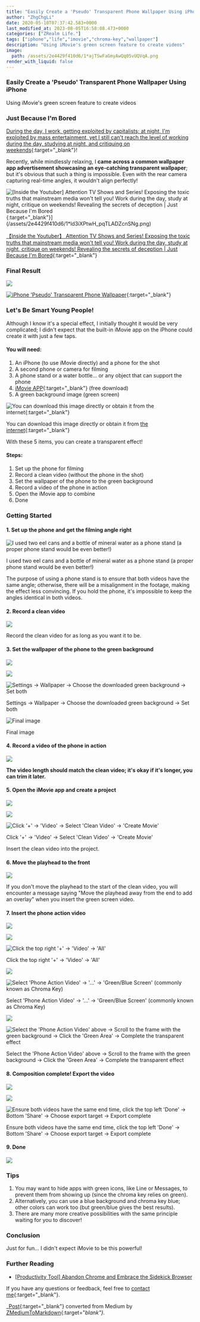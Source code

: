 ```yaml
---
title: "Easily Create a 'Pseudo' Transparent Phone Wallpaper Using iPhone"
author: "ZhgChgLi"
date: 2020-05-10T07:37:42.583+0000
last_modified_at: 2023-08-05T16:58:08.473+0000
categories: ["ZRealm Life."]
tags: ["iphone","life","imovie","chroma-key","wallpaper"]
description: "Using iMovie's green screen feature to create videos"
image:
  path: /assets/2e4429f410d6/1*ajTSwFaGmyAwQq05vUQVqA.png
render_with_liquid: false
---
```


### Easily Create a 'Pseudo' Transparent Phone Wallpaper Using iPhone

Using iMovie's green screen feature to create videos

### Just Because I'm Bored

[During the day, I work, getting exploited by capitalists; at night, I'm exploited by mass entertainment, yet I still can't reach the level of working during the day, studying at night, and critiquing on weekends](https://www.youtube.com/watch?v=0_dVHQBx-4k){:target="_blank"}!

Recently, while mindlessly relaxing, I **came across a common wallpaper app advertisement showcasing an eye-catching transparent wallpaper**; but it's obvious that such a thing is impossible. Even with the rear camera capturing real-time angles, it wouldn't align perfectly!

![[Inside the Youtuber] Attention TV Shows and Series! Exposing the toxic truths that mainstream media won't tell you! Work during the day, study at night, critique on weekends! Revealing the secrets of deception | Just Because I'm Bored](https://www.youtube.com/watch?v=0_dVHQBx-4k){:target="_blank"}](/assets/2e4429f410d6/1*ld3iXPtwH_pqTLADZcnSNg.png)

[【Inside the Youtuber】 Attention TV Shows and Series! Exposing the toxic truths that mainstream media won't tell you! Work during the day, study at night, critique on weekends! Revealing the secrets of deception | Just Because I'm Bored](https://www.youtube.com/watch?v=0_dVHQBx-4k){:target="_blank"}
### Final Result

![](/assets/2e4429f410d6/1*ajTSwFaGmyAwQq05vUQVqA.png)

[![iPhone 'Pseudo' Transparent Phone Wallpaper](/assets/2e4429f410d6/1cac_hqdefault.jpg "iPhone 'Pseudo' Transparent Phone Wallpaper")](https://www.youtube.com/watch?v=J_uFAQEHxDM){:target="_blank"}

### Let's Be Smart Young People!

Although I know it's a special effect, I initially thought it would be very complicated; I didn't expect that the built-in iMovie app on the iPhone could create it with just a few taps.
#### **You will need:**
1. An iPhone (to use iMovie directly) and a phone for the shot
2. A second phone or camera for filming
3. A phone stand or a water bottle… or any object that can support the phone
4. [iMovie APP](https://apps.apple.com/tw/app/imovie/id377298193){:target="_blank"} (free download)
5. A green background image (green screen)

![You can download this image directly or obtain it from [the internet](https://www.google.com/search?q=green+screen&tbm=isch&ved=2ahUKEwiWl7yC16jpAhXAx4sBHWVACioQ2-cCegQIABAA&oq=green+screen&gs_lcp=CgNpbWcQAzIECCMQJzIECCMQJzICCAAyAggAMgIIADICCAAyAggAMgIIADICCAAyAggAULXwGli18BpgxPQaaABwAHgAgAE4iAE4kgEBMZgBAKABAaoBC2d3cy13aXotaW1n&sclient=img&ei=u6C3XtbNBsCPr7wP5YCp0AI&bih=945&biw=1920){:target="_blank"}](/assets/2e4429f410d6/1*nsCFd5nwtAIYr0qc8QlzUg.jpeg)

You can download this image directly or obtain it from [the internet](https://www.google.com/search?q=green+screen&tbm=isch&ved=2ahUKEwiWl7yC16jpAhXAx4sBHWVACioQ2-cCegQIABAA&oq=green+screen&gs_lcp=CgNpbWcQAzIECCMQJzIECCMQJzICCAAyAggAMgIIADICCAAyAggAMgIIADICCAAyAggAULXwGli18BpgxPQaaABwAHgAgAE4iAE4kgEBMZgBAKABAaoBC2d3cy13aXotaW1n&sclient=img&ei=u6C3XtbNBsCPr7wP5YCp0AI&bih=945&biw=1920){:target="_blank"}

With these 5 items, you can create a transparent effect!
#### Steps:
1. Set up the phone for filming
2. Record a clean video (without the phone in the shot)
3. Set the wallpaper of the phone to the green background
4. Record a video of the phone in action
5. Open the iMovie app to combine
6. Done

### Getting Started
#### 1\. Set up the phone and get the filming angle right

![I used two eel cans and a bottle of mineral water as a phone stand (a proper phone stand would be even better!) ](/assets/2e4429f410d6/1*-Y5H7G6VVPUUgTGaUB2f1A.jpeg)

I used two eel cans and a bottle of mineral water as a phone stand (a proper phone stand would be even better!)

The purpose of using a phone stand is to ensure that both videos have the same angle; otherwise, there will be a misalignment in the footage, making the effect less convincing. If you hold the phone, it's impossible to keep the angles identical in both videos.
#### 2\. Record a clean video

![](/assets/2e4429f410d6/1*qvC6sNrznXmv9rHoWzPiUA.jpeg)

Record the clean video for as long as you want it to be.
#### 3\. Set the wallpaper of the phone to the green background

![](/assets/2e4429f410d6/1*m_MEA1SudODPvYyogcd5Gw.png)

![](/assets/2e4429f410d6/1*-qVuOCQWlTpjkopYVV_SMg.png)

![Settings -> Wallpaper -> Choose the downloaded green background -> Set both](/assets/2e4429f410d6/1*qso6JJNOi2Ox_hMfLMAR6A.png)

Settings -> Wallpaper -> Choose the downloaded green background -> Set both

![Final image](/assets/2e4429f410d6/1*NYjXaoCiscPDzYdIlyUPbA.png)

Final image
#### 4\. Record a video of the phone in action

![](/assets/2e4429f410d6/1*SOyY49HM3-kWmDCdjrznDQ.jpeg)

**The video length should match the clean video; it's okay if it's longer, you can trim it later.**
#### 5\. Open the iMovie app and create a project

![](/assets/2e4429f410d6/1*s71QOS2Eici5nXtOohc1UQ.png)

![](/assets/2e4429f410d6/1*GGZFGI_ttJyAc4L1GghZBw.png)

![Click '+' -> 'Video' -> Select 'Clean Video' -> 'Create Movie'](/assets/2e4429f410d6/1*Ju3cpubikU57M0fRadT_FA.jpeg)

Click '+' -> 'Video' -> Select 'Clean Video' -> 'Create Movie'

Insert the clean video into the project.
#### 6\. Move the playhead to the front

![](/assets/2e4429f410d6/1*hCeZAoZggCU14s5rAmqv9Q.png)

If you don't move the playhead to the start of the clean video, you will encounter a message saying "Move the playhead away from the end to add an overlay" when you insert the green screen video.
#### 7\. Insert the phone action video

![](/assets/2e4429f410d6/1*hCeZAoZggCU14s5rAmqv9Q.png)

![](/assets/2e4429f410d6/1*QWv0KEjoOGT6ij1A9aSeFA.png)

![Click the top right '+' -> 'Video' -> 'All'](/assets/2e4429f410d6/1*bV7cBJN5tQyez7h1UEo3GA.jpeg)

Click the top right '+' -> 'Video' -> 'All'

![](/assets/2e4429f410d6/1*oQnGYEzWKHg4G7sYeiANVg.jpeg)

![Select 'Phone Action Video' -> '...' -> 'Green/Blue Screen' (commonly known as Chroma Key)](/assets/2e4429f410d6/1*VQZKKIb0Y0XdaetEeRBPJA.jpeg)

Select 'Phone Action Video' -> '...' -> 'Green/Blue Screen' (commonly known as Chroma Key)

![](/assets/2e4429f410d6/1*pzVjiHLmhPNVnuqGpx5yUg.jpeg)

![Select the 'Phone Action Video' above -> Scroll to the frame with the green background -> Click the 'Green Area' -> Complete the transparent effect](/assets/2e4429f410d6/1*r2Y1PvoSM5IVrXGoekR1zA.png)

Select the 'Phone Action Video' above -> Scroll to the frame with the green background -> Click the 'Green Area' -> Complete the transparent effect
#### 8\. Composition complete! Export the video

![](/assets/2e4429f410d6/1*DBOh8iEHmDrjQUdft2yyFQ.jpeg)

![](/assets/2e4429f410d6/1*y7fi8Q5R4oAf9DGmsc9v1Q.png)

![Ensure both videos have the same end time, click the top left 'Done' -> Bottom 'Share' -> Choose export target -> Export complete](/assets/2e4429f410d6/1*rlG8lMVKmPhUqBkrvzfglA.png)

Ensure both videos have the same end time, click the top left 'Done' -> Bottom 'Share' -> Choose export target -> Export complete
#### 9\. Done

![](/assets/2e4429f410d6/1*syfCA0bTJvKuf7cKQxzOrQ.gif)

### Tips
1. You may want to hide apps with green icons, like Line or Messages, to prevent them from showing up (since the chroma key relies on green).
2. Alternatively, you can use a blue background and chroma key blue; other colors can work too (but green/blue gives the best results).
3. There are many more creative possibilities with the same principle waiting for you to discover!

### Conclusion

Just for fun… I didn't expect iMovie to be this powerful!
### Further Reading
- [\[Productivity Tool\] Abandon Chrome and Embrace the Sidekick Browser](../118e924a1477/)

If you have any questions or feedback, feel free to [contact me](https://www.zhgchg.li/contact){:target="_blank"}.

_[Post](https://medium.com/zrealm-life/%E4%BD%BF%E7%94%A8-iphone-%E7%B0%A1%E5%96%AE%E8%A3%BD%E4%BD%9C-%E5%81%BD-%E9%80%8F%E8%A6%96%E9%80%8F%E6%98%8E%E6%89%8B%E6%A9%9F%E6%A1%8C%E5%B8%83-2e4429f410d6){:target="_blank"} converted from Medium by [ZMediumToMarkdown](https://github.com/ZhgChgLi/ZMediumToMarkdown){:target="_blank"}._